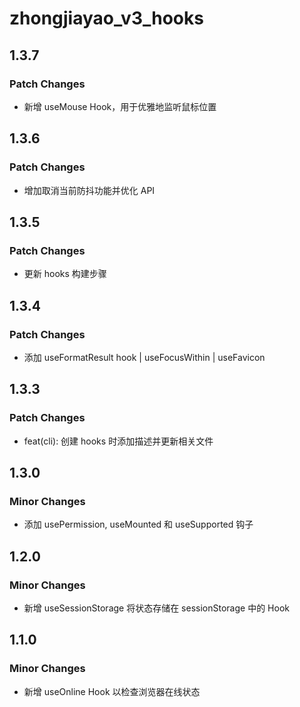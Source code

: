 # zhongjiayao_v3_hooks

## 1.3.7

### Patch Changes

- 新增 useMouse Hook，用于优雅地监听鼠标位置

## 1.3.6

### Patch Changes

- 增加取消当前防抖功能并优化 API

## 1.3.5

### Patch Changes

- 更新 hooks 构建步骤

## 1.3.4

### Patch Changes

- 添加 useFormatResult hook | useFocusWithin | useFavicon

## 1.3.3

### Patch Changes

- feat(cli): 创建 hooks 时添加描述并更新相关文件

## 1.3.0

### Minor Changes

- 添加 usePermission, useMounted 和 useSupported 钩子

## 1.2.0

### Minor Changes

- 新增 useSessionStorage 将状态存储在 sessionStorage 中的 Hook

## 1.1.0

### Minor Changes

- 新增 useOnline Hook 以检查浏览器在线状态
